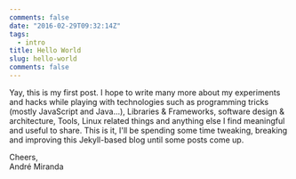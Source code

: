 ```yaml
---
comments: false
date: "2016-02-29T09:32:14Z"
tags:
  - intro
title: Hello World
slug: hello-world
comments: false
---
```

Yay, this is my first post. I hope to write many more about my experiments and hacks
while playing with technologies such as programming tricks (mostly JavaScript and Java...),  Libraries & Frameworks, software design & architecture, Tools, Linux related things and anything else I find meaningful and useful to share.
This is it, I'll be spending some time tweaking, breaking and improving this Jekyll-based blog until some posts come up.

Cheers,\
André Miranda
